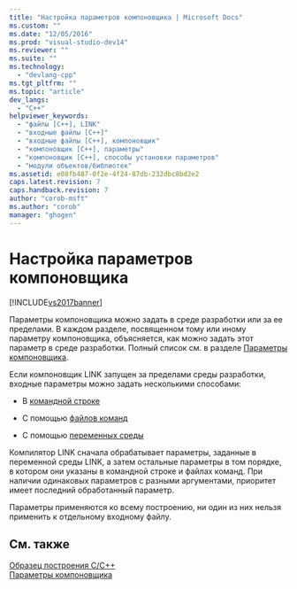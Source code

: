 ```yaml
---
title: "Настройка параметров компоновщика | Microsoft Docs"
ms.custom: ""
ms.date: "12/05/2016"
ms.prod: "visual-studio-dev14"
ms.reviewer: ""
ms.suite: ""
ms.technology: 
  - "devlang-cpp"
ms.tgt_pltfrm: ""
ms.topic: "article"
dev_langs: 
  - "C++"
helpviewer_keywords: 
  - "файлы [C++], LINK"
  - "входные файлы [C++]"
  - "входные файлы [C++], компоновщик"
  - "компоновщик [C++], параметры"
  - "компоновщик [C++], способы установки параметров"
  - "модули объектов/библиотек"
ms.assetid: e08fb487-0f2e-4f24-87db-232dbc8bd2e2
caps.latest.revision: 7
caps.handback.revision: 7
author: "corob-msft"
ms.author: "corob"
manager: "ghogen"
---
```

# Настройка параметров компоновщика
[!INCLUDE[vs2017banner](../../assembler/inline/includes/vs2017banner.md)]

Параметры компоновщика можно задать в среде разработки или за ее пределами.  В каждом разделе, посвященном тому или иному параметру компоновщика, объясняется, как можно задать этот параметр в среде разработки.  Полный список см. в разделе [Параметры компоновщика](../../build/reference/linker-options.md).  
  
 Если компоновщик LINK запущен за пределами среды разработки, входные параметры можно задать несколькими способами:  
  
-   В [командной строке](../../build/reference/linker-command-line-syntax.md)  
  
-   С помощью [файлов команд](../../build/reference/link-command-files.md)  
  
-   С помощью [переменных среды](../../build/reference/link-environment-variables.md)  
  
 Компилятор LINK сначала обрабатывает параметры, заданные в переменной среды LINK, а затем остальные параметры в том порядке, в котором они указаны в командной строке и файлах команд.  При наличии одинаковых параметров с разными аргументами, приоритет имеет последний обработанный параметр.  
  
 Параметры применяются ко всему построению, ни один из них нельзя применить к отдельному входному файлу.  
  
## См. также  
 [Образец построения C\/C\+\+](../Topic/C-C++%20Building%20Reference.md)   
 [Параметры компоновщика](../../build/reference/linker-options.md)
